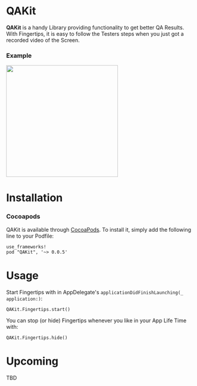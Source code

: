 # QAKit

**QAKit** is a handy Library providing functionality to get better QA Results. With Fingertips, it is easy to follow the Testers steps when you just got a recorded video of the Screen.

### Example
<image src="Github/example.gif" width="300"/>

# Installation

### Cocoapods

QAKit is available through [CocoaPods](https://cocoapods.org/about). To install it, simply add the following line to your Podfile:

```
use_frameworks!
pod "QAKit", '~> 0.0.5'
```

# Usage

Start Fingertips with in AppDelegate's `applicationDidFinishLaunching(_ application:)`:

```
QAKit.Fingertips.start()
```

You can stop (or hide) Fingertips whenever you like in your App Life Time with:

```
QAKit.Fingertips.hide()
```

# Upcoming

TBD
